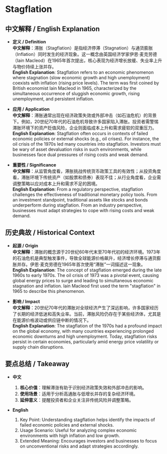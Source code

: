 # Stagflation

## 中文解释 / English Explanation

* **定义 / Definition**  
  **中文解释**：滞胀（Stagflation）是指经济停滞（Stagnation）与通货膨胀（Inflation）同时发生的经济现象。这一概念由英国经济学家伊恩·麦克劳德（Iain Macleod）在1965年首次提出，核心表现为经济增长放缓、失业率上升与物价持续上涨并存。  
  **English Explanation**: Stagflation refers to an economic phenomenon where stagnation (slow economic growth and high unemployment) coexists with inflation (rising price levels). The term was first coined by British economist Iain Macleod in 1965, characterized by the simultaneous occurrence of sluggish economic growth, rising unemployment, and persistent inflation.

* **应用 / Application**  
  **中文解释**：滞胀通常出现在经济政策失效或外部冲击（如石油危机）的背景下。例如，20世纪70年代的石油危机导致许多国家陷入滞胀。投资者需警惕滞胀环境下的资产贬值风险，企业则面临成本上升和需求疲软的双重压力。  
  **English Explanation**: Stagflation often occurs in contexts of failed economic policies or external shocks (e.g., oil crises). For instance, the oil crisis of the 1970s led many countries into stagflation. Investors must be wary of asset devaluation risks in such environments, while businesses face dual pressures of rising costs and weak demand.

* **重要性 / Significance**  
  **中文解释**：从监管角度看，滞胀挑战传统货币政策工具的有效性；从投资角度看，滞胀环境下传统资产（如股票和债券）表现不佳；从行业角度看，企业需调整策略以应对成本上升和需求不足的困境。  
  **English Explanation**: From a regulatory perspective, stagflation challenges the effectiveness of traditional monetary policy tools. From an investment standpoint, traditional assets like stocks and bonds underperform during stagflation. From an industry perspective, businesses must adapt strategies to cope with rising costs and weak demand.

## 历史典故 / Historical Context

* **起源 / Origin**  
  **中文解释**：滞胀的概念源于20世纪60年代末至70年代初的经济环境。1973年的石油危机是典型触发事件，导致全球能源价格飙升，经济增长停滞与通货膨胀并存。伊恩·麦克劳德在1965年首次使用“滞胀”一词描述这一现象。  
  **English Explanation**: The concept of stagflation emerged during the late 1960s to early 1970s. The oil crisis of 1973 was a pivotal event, causing global energy prices to surge and leading to simultaneous economic stagnation and inflation. Iain Macleod first used the term "stagflation" in 1965 to describe this phenomenon.

* **影响 / Impact**  
  **中文解释**：20世纪70年代的滞胀对全球经济产生了深远影响，许多国家经历了长期的经济低迷和高失业率。当前，滞胀风险仍存在于某些经济体，尤其是在能源价格波动或供应链中断的情况下。  
  **English Explanation**: The stagflation of the 1970s had a profound impact on the global economy, with many countries experiencing prolonged economic downturns and high unemployment. Today, stagflation risks persist in certain economies, particularly amid energy price volatility or supply chain disruptions.

## 要点总结 / Takeaway

* **中文**  
  1. **核心价值**：理解滞涨有助于识别经济政策失效和外部冲击的影响。
  2. **使用场景**：适用于分析高通胀与低增长并存的复杂经济环境。
  3. **延伸意义**：提醒投资者和企业关注非传统风险并调整策略。

* **English**  
  1. Key Point: Understanding stagflation helps identify the impacts of failed economic policies and external shocks.
  2. Usage Scenario: Useful for analyzing complex economic environments with high inflation and low growth.
  3. Extended Meaning: Encourages investors and businesses to focus on unconventional risks and adapt strategies accordingly.